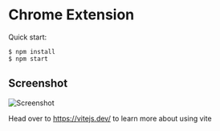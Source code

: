 # Chrome Extension

Quick start:

```
$ npm install
$ npm start
````

## Screenshot
![Screenshot]( /Module%203/10.%20Chrome%20Extension/screenshot.jpg "Screenshot")

Head over to https://vitejs.dev/ to learn more about using vite
